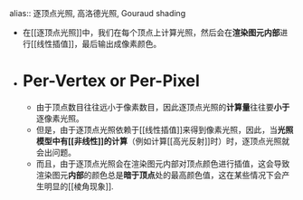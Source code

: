 alias:: 逐顶点光照, 高洛德光照, Gouraud shading

- 在[[逐顶点光照]]中，我们在每个顶点上计算光照，然后会在**渲染图元内部**进行[[线性插值]]，最后输出成像素颜色。
- # Per-Vertex or Per-Pixel
	- 由于顶点数目往往远小于像素数目，因此逐顶点光照的**计算量**往往要**小于**逐像素光照。
	- 但是，由于逐顶点光照依赖于[[线性插值]]来得到像素光照，因此，当**光照模型中有[[非线性]]的计算**（例如计算[[高光反射]]时）时，逐顶点光照就会出问题。
	- 而且，由于逐顶点光照会在渲染图元内部对顶点颜色进行插值，这会导致渲染图元**内部**的颜色总是**暗于顶点**处的最高颜色值，这在某些情况下会产生明显的[[棱角现象]].